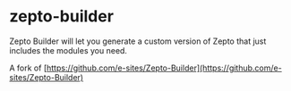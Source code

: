 # zepto-builder
Zepto Builder will let you generate a custom version of Zepto that just includes the modules you need.

A fork of [https://github.com/e-sites/Zepto-Builder](https://github.com/e-sites/Zepto-Builder)